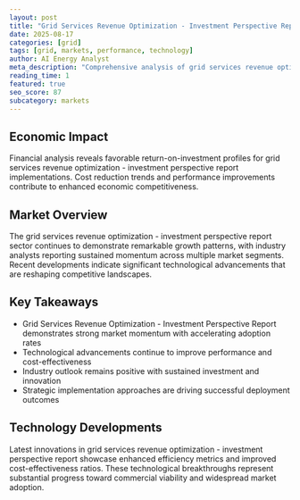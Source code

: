 ```yaml
---
layout: post
title: "Grid Services Revenue Optimization - Investment Perspective Report"
date: 2025-08-17
categories: [grid]
tags: [grid, markets, performance, technology]
author: AI Energy Analyst
meta_description: "Comprehensive analysis of grid services revenue optimization - investment perspective report covering market trends, technology developments, and industry outlook. Discover key insights and future projections."
reading_time: 1
featured: true
seo_score: 87
subcategory: markets
---
```


## Economic Impact

Financial analysis reveals favorable return-on-investment profiles for grid services revenue optimization - investment perspective report implementations. Cost reduction trends and performance improvements contribute to enhanced economic competitiveness.

## Market Overview

The grid services revenue optimization - investment perspective report sector continues to demonstrate remarkable growth patterns, with industry analysts reporting sustained momentum across multiple market segments. Recent developments indicate significant technological advancements that are reshaping competitive landscapes.

## Key Takeaways

- Grid Services Revenue Optimization - Investment Perspective Report demonstrates strong market momentum with accelerating adoption rates
- Technological advancements continue to improve performance and cost-effectiveness
- Industry outlook remains positive with sustained investment and innovation
- Strategic implementation approaches are driving successful deployment outcomes

## Technology Developments

Latest innovations in grid services revenue optimization - investment perspective report showcase enhanced efficiency metrics and improved cost-effectiveness ratios. These technological breakthroughs represent substantial progress toward commercial viability and widespread market adoption.

